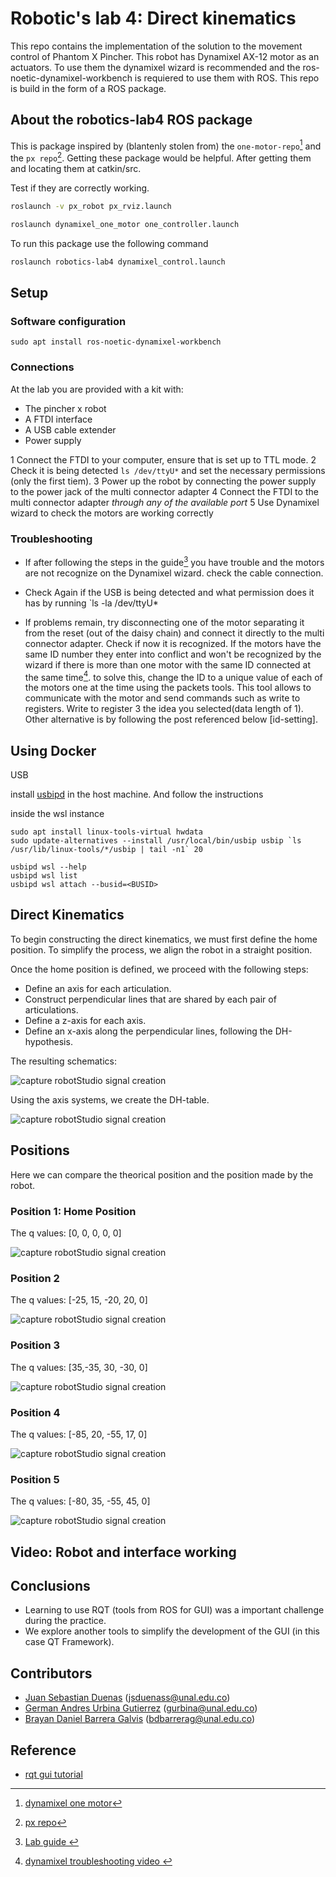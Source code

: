 # Robotic's lab 4: Direct kinematics
This repo contains the implementation of the solution to the movement control of Phantom X Pincher. This robot has Dynamixel AX-12 
motor as an actuators. To use them the dynamixel wizard is recommended and the ros-noetic-dynamixel-workbench is requiered to use them with ROS. This repo is build in the form of a ROS package.


## About the robotics-lab4 ROS package
This is package inspired by (blantenly stolen from) the `one-motor-repo`[^one-motor-repo] and the `px repo`[^px repo]. Getting these package would be helpful. After getting them and locating them at catkin/src.


Test if they are correctly working.
```bash
roslaunch -v px_robot px_rviz.launch 
```

```bash
roslaunch dynamixel_one_motor one_controller.launch 

```

To run  this package use the following command

```bash
roslaunch robotics-lab4 dynamixel_control.launch 
```



<!--
waist, shoulder, elbow, wrist
ls /dev/ttyU*

-->


## Setup
### Software configuration 
```
sudo apt install ros-noetic-dynamixel-workbench
```

### Connections
At the lab you are provided with a kit with:
- The  pincher x robot 
- A FTDI interface
- A USB cable extender
- Power supply

1 Connect the FTDI to your computer, ensure that is set up to TTL mode.
2 Check it is being detected `ls /dev/ttyU*` and set the necessary permissions (only the first tiem). 
3 Power up the robot by connecting the power supply to the power jack of the multi connector adapter
4 Connect the FTDI to the multi connector adapter *through any of the available port*
5 Use Dynamixel wizard to check the motors are working correctly


### Troubleshooting
- If after following the steps in the guide[^lab-guide] you have trouble and the motors are not recognize on the Dynamixel wizard. check the cable connection.

- Check Again if the USB is being detected and what permission does it has by running `ls -la /dev/ttyU*
- If problems remain, try disconnecting one of the motor separating it from the reset (out of the daisy chain) and connect it directly to the multi connector adapter. Check if now it is recognized. If the motors have the same ID number they enter into conflict and won't be recognized by the wizard if there is more than one motor with the same ID connected at the same time[^troubleshooting-video]. to solve this, change the ID to a unique value of each of the motors one at the time using the packets tools. This tool allows to communicate with the motor and send commands such as write to registers. Write to register 3 the idea you selected(data length of 1). Other alternative is by following the post referenced below [id-setting].


## Using Docker

USB 

install [usbipd](https://github.com/dorssel/usbipd-win) in the host machine. And follow the instructions

inside the wsl instance 
```
sudo apt install linux-tools-virtual hwdata
sudo update-alternatives --install /usr/local/bin/usbip usbip `ls /usr/lib/linux-tools/*/usbip | tail -n1` 20
```


```
usbipd wsl --help
usbipd wsl list
usbipd wsl attach --busid=<BUSID>
```
## Direct Kinematics

To begin constructing the direct kinematics, we must first define the home position. To simplify the process, we align the robot in a straight position.

Once the home position is defined, we proceed with the following steps:

- Define an axis for each articulation.
- Construct perpendicular lines that are shared by each pair of articulations.
- Define a z-axis for each axis.
- Define an x-axis along the perpendicular lines, following the DH-hypothesis.

The resulting schematics: 

![capture robotStudio signal creation](/media/DK.png) 

Using the axis systems, we create the DH-table.

![capture robotStudio signal creation](/media/Ta.png)

## Positions

Here we can compare the theorical position and the position made by the robot. 

### Position 1: Home Position

The q values: [0, 0, 0, 0, 0]

![capture robotStudio signal creation](/media/P1.png)

### Position 2

The q values: [-25, 15, -20, 20, 0]

![capture robotStudio signal creation](/media/P2.png)

### Position 3

The q values: [35,-35, 30, -30, 0]

![capture robotStudio signal creation](/media/P3.png)


### Position 4

The q values: [-85, 20, -55, 17, 0]

![capture robotStudio signal creation](/media/P4.png)


### Position 5

The q values: [-80, 35, -55, 45, 0]

![capture robotStudio signal creation](/media/P5.png)

## Video: Robot and interface working

## Conclusions 

- Learning to use RQT (tools from ROS for GUI) was a important challenge during the practice. 
- We explore another tools to simplify the development of the GUI (in this case QT Framework). 

## Contributors
- [Juan Sebastian Duenas](https://github.com/jsduenass) (jsduenass@unal.edu.co)
- [German Andres Urbina Gutierrez](https://github.com/gurbinaUn)  (gurbina@unal.edu.co)
- [Brayan Daniel Barrera Galvis](https://github.com/brayandan) (bdbarrerag@unal.edu.co)

## Reference
[^lab-guide]:[Lab guide ](https://github.com/fegonzalez7/rob_unal_clase3)
[^one-motor-repo]: [dynamixel one motor](https://github.com/fegonzalez7/dynamixel_one_motor)
[^px repo]: [px repo](https://github.com/felipeg17/px_robot)
[^troubleshooting-video]:[dynamixel troubleshooting video ](https://www.youtube.com/watch?v=LN2XjlSr1kM&t=94s)
[^id-setting]:[setting id dynamixel](https://forum.robotis.com/t/setting-id-s-on-your-new-dynamixel/723)
- [rqt gui tutorial](https://github.com/ChoKasem/rqt_tut)
[^callback]:[rqt buttons callbacks](https://answers.ros.org/question/195152/how-to-add-callbacks-for-a-qtwidget-in-ros/)

